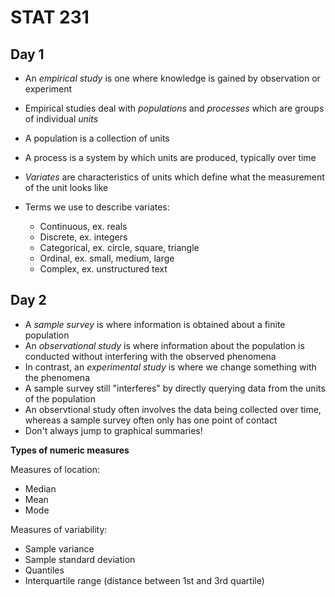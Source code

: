 # STAT 231

## Day 1

- An _empirical study_ is one where knowledge is gained by observation or experiment

- Empirical studies deal with _populations_ and _processes_ which are groups of individual _units_

- A population is a collection of units

- A process is a system by which units are produced, typically over time

- _Variates_ are characteristics of units which define what the measurement of the unit looks like

- Terms we use to describe variates:

  - Continuous, ex. reals
  - Discrete, ex. integers
  - Categorical, ex. circle, square, triangle
  - Ordinal, ex. small, medium, large
  - Complex, ex. unstructured text


## Day 2

* A *sample survey* is where information is obtained about a finite population
* An *observational study* is where information about the population is conducted without interfering with the observed phenomena
* In contrast, an *experimental study* is where we change something with the phenomena
* A sample survey still "interferes" by directly querying data from the units of the population
* An observtional study often involves the data being collected over time, whereas a sample survey often only has one point of contact
* Don't always jump to graphical summaries! 

**Types of numeric measures**

Measures of location:

- Median
- Mean
- Mode

Measures of variability:

- Sample variance
- Sample standard deviation
- Quantiles
- Interquartile range (distance between 1st and 3rd quartile)

